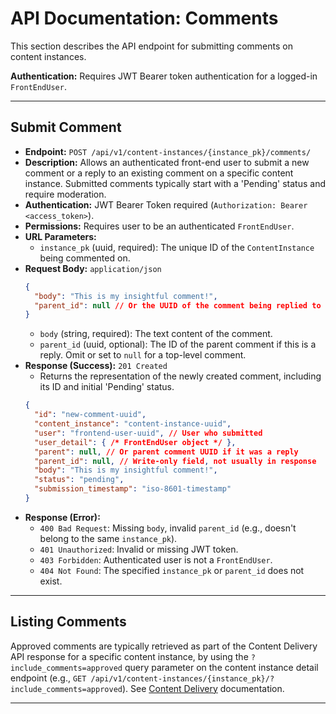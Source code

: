 # API Documentation: Comments

This section describes the API endpoint for submitting comments on content instances.

**Authentication:** Requires JWT Bearer token authentication for a logged-in `FrontEndUser`.

---

## Submit Comment

*   **Endpoint:** `POST /api/v1/content-instances/{instance_pk}/comments/`
*   **Description:** Allows an authenticated front-end user to submit a new comment or a reply to an existing comment on a specific content instance. Submitted comments typically start with a 'Pending' status and require moderation.
*   **Authentication:** JWT Bearer Token required (`Authorization: Bearer <access_token>`).
*   **Permissions:** Requires user to be an authenticated `FrontEndUser`.
*   **URL Parameters:**
    *   `instance_pk` (uuid, required): The unique ID of the `ContentInstance` being commented on.
*   **Request Body:** `application/json`
    ```json
    {
      "body": "This is my insightful comment!",
      "parent_id": null // Or the UUID of the comment being replied to
    }
    ```
    *   `body` (string, required): The text content of the comment.
    *   `parent_id` (uuid, optional): The ID of the parent comment if this is a reply. Omit or set to `null` for a top-level comment.
*   **Response (Success):** `201 Created`
    *   Returns the representation of the newly created comment, including its ID and initial 'Pending' status.
    ```json
    {
      "id": "new-comment-uuid",
      "content_instance": "content-instance-uuid",
      "user": "frontend-user-uuid", // User who submitted
      "user_detail": { /* FrontEndUser object */ },
      "parent": null, // Or parent comment UUID if it was a reply
      "parent_id": null, // Write-only field, not usually in response
      "body": "This is my insightful comment!",
      "status": "pending",
      "submission_timestamp": "iso-8601-timestamp"
    }
    ```
*   **Response (Error):**
    *   `400 Bad Request`: Missing `body`, invalid `parent_id` (e.g., doesn't belong to the same `instance_pk`).
    *   `401 Unauthorized`: Invalid or missing JWT token.
    *   `403 Forbidden`: Authenticated user is not a `FrontEndUser`.
    *   `404 Not Found`: The specified `instance_pk` or `parent_id` does not exist.

---

## Listing Comments

Approved comments are typically retrieved as part of the Content Delivery API response for a specific content instance, by using the `?include_comments=approved` query parameter on the content instance detail endpoint (e.g., `GET /api/v1/content-instances/{instance_pk}/?include_comments=approved`). See [Content Delivery](./content_delivery.md) documentation.

---